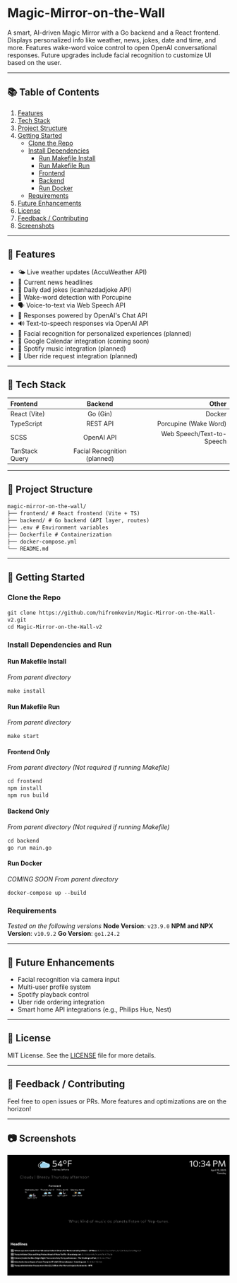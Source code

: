 # Magic-Mirror-on-the-Wall

A smart, AI-driven Magic Mirror with a Go backend and a React frontend. Displays personalized info like weather, news, jokes, date and time, and more. Features wake-word voice control to open OpenAI conversational responses. Future upgrades include facial recognition to customize UI based on the user.

---

## 📚 Table of Contents

1. [Features](#features)
2. [Tech Stack](#tech-stack)
3. [Project Structure](#project-structure)
4. [Getting Started](#getting-started)
   - [Clone the Repo](#clone-the-repo)
   - [Install Dependencies](#install-dependencies)
     - [Run Makefile Install](#run-makefile-install)
     - [Run Makefile Run](#run-makefile-run)
     - [Frontend](#frontend-only)
     - [Backend](#backend-only)
     - [Run Docker](#run-docker)
   - [Requirements](#requirements)
5. [Future Enhancements](#future-enhancements)
6. [License](#license)
7. [Feedback / Contributing](#feedback--contributing)
8. [Screenshots](#screenshots)

---

## <a id="features"></a> 🚀 Features

- 🌤️ Live weather updates (AccuWeather API)
- 📰 Current news headlines
- 🤪 Daily dad jokes (icanhazdadjoke API)
- 🧠 Wake-word detection with Porcupine
- 🗣️ Voice-to-text via Web Speech API
- 🧞 Responses powered by OpenAI's Chat API
- 🔊 Text-to-speech responses via OpenAI API
- 🧍 Facial recognition for personalized experiences (planned)
- 📅 Google Calendar integration (coming soon)
- 🎵 Spotify music integration (planned)
- 🚗 Uber ride request integration (planned)

---

## <a id=""></a> 🧱 Tech Stack

| Frontend       |           Backend            |                     Other |
| :------------- | :--------------------------: | ------------------------: |
| React (Vite)   |           Go (Gin)           |                    Docker |
| TypeScript     |           REST API           |     Porcupine (Wake Word) |
| SCSS           |          OpenAI API          | Web Speech/Text-to-Speech |
| TanStack Query | Facial Recognition (planned) |

---

## <a id=""></a> 📁 Project Structure

```
magic-mirror-on-the-wall/
├── frontend/ # React frontend (Vite + TS)
├── backend/ # Go backend (API layer, routes)
├── .env # Environment variables
├── Dockerfile # Containerization
├── docker-compose.yml
└── README.md
```

---

## <a id="getting-started"></a> 🌱 Getting Started

### Clone the Repo

```
git clone https://github.com/hifromkevin/Magic-Mirror-on-the-Wall-v2.git
cd Magic-Mirror-on-the-Wall-v2
```

### Install Dependencies and Run

#### Run Makefile Install

_From parent directory_

```
make install
```

#### Run Makefile Run

_From parent directory_

```
make start
```

#### Frontend Only

_From parent directory_
_(Not required if running Makefile)_

```
cd frontend
npm install
npm run build
```

#### Backend Only

_From parent directory_
_(Not required if running Makefile)_

```
cd backend
go run main.go
```

#### Run Docker

_COMING SOON_
_From parent directory_

```
docker-compose up --build
```

### Requirements

_Tested on the following versions_
**Node Version**: `v23.9.0`
**NPM and NPX Version**: `v10.9.2`
**Go Version**: `go1.24.2`

---

## <a id="future-enhancements"></a> 🔮 Future Enhancements

- Facial recognition via camera input
- Multi-user profile system
- Spotify playback control
- Uber ride ordering integration
- Smart home API integrations (e.g., Philips Hue, Nest)

---

## <a id="license"></a> 📝 License

MIT License. See the [LICENSE](LICENSE) file for more details.

---

## <a id="feedback--contributing"></a> 💬 Feedback / Contributing

Feel free to open issues or PRs. More features and optimizations are on the horizon!

---

## <a id="screenshots"></a> 📷 Screenshots

![Magic Mirror on the Wall](mirror-ui-new.png?raw=true)

